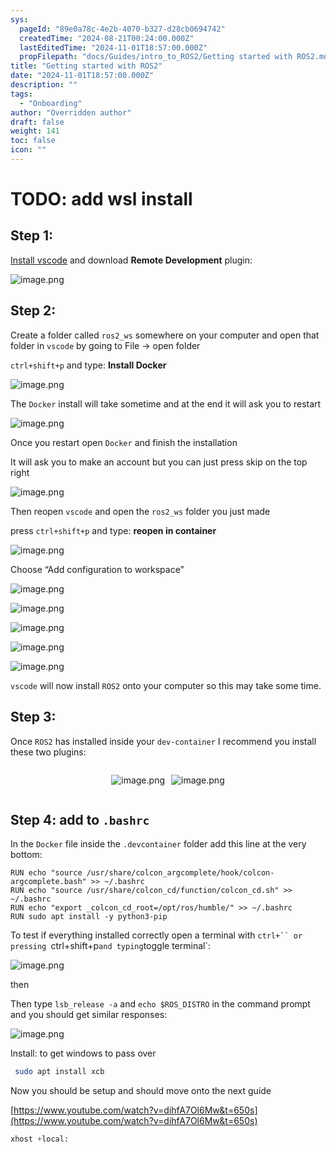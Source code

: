 ```yaml
---
sys:
  pageId: "89e0a78c-4e2b-4070-b327-d28cb0694742"
  createdTime: "2024-08-21T00:24:00.000Z"
  lastEditedTime: "2024-11-01T18:57:00.000Z"
  propFilepath: "docs/Guides/intro_to_ROS2/Getting started with ROS2.md"
title: "Getting started with ROS2"
date: "2024-11-01T18:57:00.000Z"
description: ""
tags:
  - "Onboarding"
author: "Overridden author"
draft: false
weight: 141
toc: false
icon: ""
---
```


# TODO: add wsl install

## Step 1:

[Install vscode](https://code.visualstudio.com/download) and download **Remote Development** plugin:

![image.png](https://prod-files-secure.s3.us-west-2.amazonaws.com/d518164a-d88e-44d1-a4ee-3adb3bd8bce0/efb52993-1881-4a40-b95e-6f020334f022/image.png?X-Amz-Algorithm=AWS4-HMAC-SHA256&X-Amz-Content-Sha256=UNSIGNED-PAYLOAD&X-Amz-Credential=ASIAZI2LB466QDHZ7LBI%2F20250405%2Fus-west-2%2Fs3%2Faws4_request&X-Amz-Date=20250405T170211Z&X-Amz-Expires=3600&X-Amz-Security-Token=IQoJb3JpZ2luX2VjELj%2F%2F%2F%2F%2F%2F%2F%2F%2F%2FwEaCXVzLXdlc3QtMiJHMEUCIEd6mlUSZdvUu0VipActOaU1M5ohKEdWQ3fsKSgsT8oWAiEAiG8LbrFtYA02hVf579SqxtKAAQ9RGXX8c8Q2hJHHhr8q%2FwMIMRAAGgw2Mzc0MjMxODM4MDUiDKPJ%2B0L5TGcxYxdrkCrcA1ro0udVrgOZ1d7g5uKgKFa3BG1FZsXNW0p%2B6WzATbRjNtsTglHxiydRFb9WM1TqNC4jZmRNE51i%2BSKdwIpp2%2Fj4P7Gi%2FUi52ANSo5cAwMMh3Qr%2FfpOrZ7IWZ3eZdJPMcGnjYzUrPFilnp%2BdMuyqZhBq4Z42f1Sfrn7%2FfIM%2BsTAIoO5DQuxJJOBABncQsjjswniHM60AKZ2h2syJ2%2Fl%2BNdP6e9BYSbYA4Y7lW0bMcsIIG9ubXRdIevWsaqNrKWRc8pIONtceFIAKYbCrHZcVcP6JbDxwlu1pDSBFwjAFY7aaEogyhpQaLFO6povFysQoyjo%2BNw0iOPeY%2BLRqU%2FtFd6i%2BaYNCav4tx4t3u8BfryrdxoPRwgX48XcZt%2FSZYTKrfJz8GRxOrvJk6kZ8LHnBhq%2Fc8msEc8x7d2xlU8SvwzeGwDAh8AntVmRW91sqaqZXk%2BdAIp%2BftbbdUqK3zgx7N5QkPXD1E2h7DTtxyRo0U8cIpu4zeH4Jh4k33L7o7skBbdoX6ri1vJQwqiqzw2JkXnR%2BpZxkUeSI5%2FUAqclST%2FMibaI5rzUBHzT40nmWpupeyWh2dBqAqs8tP7zrhMBuaapal8riX9pyUSbrH3OLr7MoEa8H5ENrzpU%2FXHpbMKKkxb8GOqUBUBT5%2FfZSvIhDaUwCBNjnLbNYBh9peSJkdvGNdvQjUCBHf9q9TG0cdHCEbpOpu1gL455XFQzoHC68dw%2Fhh1yGfiHzAHDD7lEYwDmnLuGW%2FNpSuzUsFPI%2F12aJLkoRC4eetOoqcVbqSQIU8bjrifTtatGjSYSxrf7nPi1v215qwaaJ3r3hHBl4NcmlzurKGl8VyO3bJRQiQ%2B3Dh5Fzl9tDQ6e%2FNQVI&X-Amz-Signature=94241d82ce3c3773fbdde565e483c68734f693e968e4131b77d2698a5ecd89df&X-Amz-SignedHeaders=host&x-id=GetObject)

## Step 2:

Create a folder called `ros2_ws` somewhere on your computer and open that folder in `vscode` by going to File → open folder 

`ctrl+shift+p` and type: **Install Docker**

![image.png](https://prod-files-secure.s3.us-west-2.amazonaws.com/d518164a-d88e-44d1-a4ee-3adb3bd8bce0/2269dc0e-1cd5-47ff-bceb-c04ad9b2eab0/image.png?X-Amz-Algorithm=AWS4-HMAC-SHA256&X-Amz-Content-Sha256=UNSIGNED-PAYLOAD&X-Amz-Credential=ASIAZI2LB466QDHZ7LBI%2F20250405%2Fus-west-2%2Fs3%2Faws4_request&X-Amz-Date=20250405T170211Z&X-Amz-Expires=3600&X-Amz-Security-Token=IQoJb3JpZ2luX2VjELj%2F%2F%2F%2F%2F%2F%2F%2F%2F%2FwEaCXVzLXdlc3QtMiJHMEUCIEd6mlUSZdvUu0VipActOaU1M5ohKEdWQ3fsKSgsT8oWAiEAiG8LbrFtYA02hVf579SqxtKAAQ9RGXX8c8Q2hJHHhr8q%2FwMIMRAAGgw2Mzc0MjMxODM4MDUiDKPJ%2B0L5TGcxYxdrkCrcA1ro0udVrgOZ1d7g5uKgKFa3BG1FZsXNW0p%2B6WzATbRjNtsTglHxiydRFb9WM1TqNC4jZmRNE51i%2BSKdwIpp2%2Fj4P7Gi%2FUi52ANSo5cAwMMh3Qr%2FfpOrZ7IWZ3eZdJPMcGnjYzUrPFilnp%2BdMuyqZhBq4Z42f1Sfrn7%2FfIM%2BsTAIoO5DQuxJJOBABncQsjjswniHM60AKZ2h2syJ2%2Fl%2BNdP6e9BYSbYA4Y7lW0bMcsIIG9ubXRdIevWsaqNrKWRc8pIONtceFIAKYbCrHZcVcP6JbDxwlu1pDSBFwjAFY7aaEogyhpQaLFO6povFysQoyjo%2BNw0iOPeY%2BLRqU%2FtFd6i%2BaYNCav4tx4t3u8BfryrdxoPRwgX48XcZt%2FSZYTKrfJz8GRxOrvJk6kZ8LHnBhq%2Fc8msEc8x7d2xlU8SvwzeGwDAh8AntVmRW91sqaqZXk%2BdAIp%2BftbbdUqK3zgx7N5QkPXD1E2h7DTtxyRo0U8cIpu4zeH4Jh4k33L7o7skBbdoX6ri1vJQwqiqzw2JkXnR%2BpZxkUeSI5%2FUAqclST%2FMibaI5rzUBHzT40nmWpupeyWh2dBqAqs8tP7zrhMBuaapal8riX9pyUSbrH3OLr7MoEa8H5ENrzpU%2FXHpbMKKkxb8GOqUBUBT5%2FfZSvIhDaUwCBNjnLbNYBh9peSJkdvGNdvQjUCBHf9q9TG0cdHCEbpOpu1gL455XFQzoHC68dw%2Fhh1yGfiHzAHDD7lEYwDmnLuGW%2FNpSuzUsFPI%2F12aJLkoRC4eetOoqcVbqSQIU8bjrifTtatGjSYSxrf7nPi1v215qwaaJ3r3hHBl4NcmlzurKGl8VyO3bJRQiQ%2B3Dh5Fzl9tDQ6e%2FNQVI&X-Amz-Signature=21e15923852e7c0984ea5fcd4fa8a7ea5aff50100ebf1b9895654636d02e7a17&X-Amz-SignedHeaders=host&x-id=GetObject)

The `Docker` install will take sometime and at the end it will ask you to restart

![image.png](https://prod-files-secure.s3.us-west-2.amazonaws.com/d518164a-d88e-44d1-a4ee-3adb3bd8bce0/ed233f78-be33-4b1f-b89c-9c346c0e961e/image.png?X-Amz-Algorithm=AWS4-HMAC-SHA256&X-Amz-Content-Sha256=UNSIGNED-PAYLOAD&X-Amz-Credential=ASIAZI2LB466QDHZ7LBI%2F20250405%2Fus-west-2%2Fs3%2Faws4_request&X-Amz-Date=20250405T170211Z&X-Amz-Expires=3600&X-Amz-Security-Token=IQoJb3JpZ2luX2VjELj%2F%2F%2F%2F%2F%2F%2F%2F%2F%2FwEaCXVzLXdlc3QtMiJHMEUCIEd6mlUSZdvUu0VipActOaU1M5ohKEdWQ3fsKSgsT8oWAiEAiG8LbrFtYA02hVf579SqxtKAAQ9RGXX8c8Q2hJHHhr8q%2FwMIMRAAGgw2Mzc0MjMxODM4MDUiDKPJ%2B0L5TGcxYxdrkCrcA1ro0udVrgOZ1d7g5uKgKFa3BG1FZsXNW0p%2B6WzATbRjNtsTglHxiydRFb9WM1TqNC4jZmRNE51i%2BSKdwIpp2%2Fj4P7Gi%2FUi52ANSo5cAwMMh3Qr%2FfpOrZ7IWZ3eZdJPMcGnjYzUrPFilnp%2BdMuyqZhBq4Z42f1Sfrn7%2FfIM%2BsTAIoO5DQuxJJOBABncQsjjswniHM60AKZ2h2syJ2%2Fl%2BNdP6e9BYSbYA4Y7lW0bMcsIIG9ubXRdIevWsaqNrKWRc8pIONtceFIAKYbCrHZcVcP6JbDxwlu1pDSBFwjAFY7aaEogyhpQaLFO6povFysQoyjo%2BNw0iOPeY%2BLRqU%2FtFd6i%2BaYNCav4tx4t3u8BfryrdxoPRwgX48XcZt%2FSZYTKrfJz8GRxOrvJk6kZ8LHnBhq%2Fc8msEc8x7d2xlU8SvwzeGwDAh8AntVmRW91sqaqZXk%2BdAIp%2BftbbdUqK3zgx7N5QkPXD1E2h7DTtxyRo0U8cIpu4zeH4Jh4k33L7o7skBbdoX6ri1vJQwqiqzw2JkXnR%2BpZxkUeSI5%2FUAqclST%2FMibaI5rzUBHzT40nmWpupeyWh2dBqAqs8tP7zrhMBuaapal8riX9pyUSbrH3OLr7MoEa8H5ENrzpU%2FXHpbMKKkxb8GOqUBUBT5%2FfZSvIhDaUwCBNjnLbNYBh9peSJkdvGNdvQjUCBHf9q9TG0cdHCEbpOpu1gL455XFQzoHC68dw%2Fhh1yGfiHzAHDD7lEYwDmnLuGW%2FNpSuzUsFPI%2F12aJLkoRC4eetOoqcVbqSQIU8bjrifTtatGjSYSxrf7nPi1v215qwaaJ3r3hHBl4NcmlzurKGl8VyO3bJRQiQ%2B3Dh5Fzl9tDQ6e%2FNQVI&X-Amz-Signature=e0958f20d55fb685bde136c90c88015b283f0bde1c35e78bee4d087282dc4a42&X-Amz-SignedHeaders=host&x-id=GetObject)

Once you restart open `Docker` and finish the installation

It will ask you to make an account but you can just press skip on the top right

![image.png](https://prod-files-secure.s3.us-west-2.amazonaws.com/d518164a-d88e-44d1-a4ee-3adb3bd8bce0/21010ad9-1659-4fd9-9f59-9932a09b2a3d/image.png?X-Amz-Algorithm=AWS4-HMAC-SHA256&X-Amz-Content-Sha256=UNSIGNED-PAYLOAD&X-Amz-Credential=ASIAZI2LB466QDHZ7LBI%2F20250405%2Fus-west-2%2Fs3%2Faws4_request&X-Amz-Date=20250405T170211Z&X-Amz-Expires=3600&X-Amz-Security-Token=IQoJb3JpZ2luX2VjELj%2F%2F%2F%2F%2F%2F%2F%2F%2F%2FwEaCXVzLXdlc3QtMiJHMEUCIEd6mlUSZdvUu0VipActOaU1M5ohKEdWQ3fsKSgsT8oWAiEAiG8LbrFtYA02hVf579SqxtKAAQ9RGXX8c8Q2hJHHhr8q%2FwMIMRAAGgw2Mzc0MjMxODM4MDUiDKPJ%2B0L5TGcxYxdrkCrcA1ro0udVrgOZ1d7g5uKgKFa3BG1FZsXNW0p%2B6WzATbRjNtsTglHxiydRFb9WM1TqNC4jZmRNE51i%2BSKdwIpp2%2Fj4P7Gi%2FUi52ANSo5cAwMMh3Qr%2FfpOrZ7IWZ3eZdJPMcGnjYzUrPFilnp%2BdMuyqZhBq4Z42f1Sfrn7%2FfIM%2BsTAIoO5DQuxJJOBABncQsjjswniHM60AKZ2h2syJ2%2Fl%2BNdP6e9BYSbYA4Y7lW0bMcsIIG9ubXRdIevWsaqNrKWRc8pIONtceFIAKYbCrHZcVcP6JbDxwlu1pDSBFwjAFY7aaEogyhpQaLFO6povFysQoyjo%2BNw0iOPeY%2BLRqU%2FtFd6i%2BaYNCav4tx4t3u8BfryrdxoPRwgX48XcZt%2FSZYTKrfJz8GRxOrvJk6kZ8LHnBhq%2Fc8msEc8x7d2xlU8SvwzeGwDAh8AntVmRW91sqaqZXk%2BdAIp%2BftbbdUqK3zgx7N5QkPXD1E2h7DTtxyRo0U8cIpu4zeH4Jh4k33L7o7skBbdoX6ri1vJQwqiqzw2JkXnR%2BpZxkUeSI5%2FUAqclST%2FMibaI5rzUBHzT40nmWpupeyWh2dBqAqs8tP7zrhMBuaapal8riX9pyUSbrH3OLr7MoEa8H5ENrzpU%2FXHpbMKKkxb8GOqUBUBT5%2FfZSvIhDaUwCBNjnLbNYBh9peSJkdvGNdvQjUCBHf9q9TG0cdHCEbpOpu1gL455XFQzoHC68dw%2Fhh1yGfiHzAHDD7lEYwDmnLuGW%2FNpSuzUsFPI%2F12aJLkoRC4eetOoqcVbqSQIU8bjrifTtatGjSYSxrf7nPi1v215qwaaJ3r3hHBl4NcmlzurKGl8VyO3bJRQiQ%2B3Dh5Fzl9tDQ6e%2FNQVI&X-Amz-Signature=e8fb860ae12c2521ec0829fae4f3e656929a7b32a47ebc068413ad961de8da6e&X-Amz-SignedHeaders=host&x-id=GetObject)

Then reopen `vscode` and open the `ros2_ws` folder you just made

press `ctrl+shift+p` and type: **reopen in container**

![image.png](https://prod-files-secure.s3.us-west-2.amazonaws.com/d518164a-d88e-44d1-a4ee-3adb3bd8bce0/4e93b8c2-41ad-488c-8095-c74205196118/image.png?X-Amz-Algorithm=AWS4-HMAC-SHA256&X-Amz-Content-Sha256=UNSIGNED-PAYLOAD&X-Amz-Credential=ASIAZI2LB466QDHZ7LBI%2F20250405%2Fus-west-2%2Fs3%2Faws4_request&X-Amz-Date=20250405T170211Z&X-Amz-Expires=3600&X-Amz-Security-Token=IQoJb3JpZ2luX2VjELj%2F%2F%2F%2F%2F%2F%2F%2F%2F%2FwEaCXVzLXdlc3QtMiJHMEUCIEd6mlUSZdvUu0VipActOaU1M5ohKEdWQ3fsKSgsT8oWAiEAiG8LbrFtYA02hVf579SqxtKAAQ9RGXX8c8Q2hJHHhr8q%2FwMIMRAAGgw2Mzc0MjMxODM4MDUiDKPJ%2B0L5TGcxYxdrkCrcA1ro0udVrgOZ1d7g5uKgKFa3BG1FZsXNW0p%2B6WzATbRjNtsTglHxiydRFb9WM1TqNC4jZmRNE51i%2BSKdwIpp2%2Fj4P7Gi%2FUi52ANSo5cAwMMh3Qr%2FfpOrZ7IWZ3eZdJPMcGnjYzUrPFilnp%2BdMuyqZhBq4Z42f1Sfrn7%2FfIM%2BsTAIoO5DQuxJJOBABncQsjjswniHM60AKZ2h2syJ2%2Fl%2BNdP6e9BYSbYA4Y7lW0bMcsIIG9ubXRdIevWsaqNrKWRc8pIONtceFIAKYbCrHZcVcP6JbDxwlu1pDSBFwjAFY7aaEogyhpQaLFO6povFysQoyjo%2BNw0iOPeY%2BLRqU%2FtFd6i%2BaYNCav4tx4t3u8BfryrdxoPRwgX48XcZt%2FSZYTKrfJz8GRxOrvJk6kZ8LHnBhq%2Fc8msEc8x7d2xlU8SvwzeGwDAh8AntVmRW91sqaqZXk%2BdAIp%2BftbbdUqK3zgx7N5QkPXD1E2h7DTtxyRo0U8cIpu4zeH4Jh4k33L7o7skBbdoX6ri1vJQwqiqzw2JkXnR%2BpZxkUeSI5%2FUAqclST%2FMibaI5rzUBHzT40nmWpupeyWh2dBqAqs8tP7zrhMBuaapal8riX9pyUSbrH3OLr7MoEa8H5ENrzpU%2FXHpbMKKkxb8GOqUBUBT5%2FfZSvIhDaUwCBNjnLbNYBh9peSJkdvGNdvQjUCBHf9q9TG0cdHCEbpOpu1gL455XFQzoHC68dw%2Fhh1yGfiHzAHDD7lEYwDmnLuGW%2FNpSuzUsFPI%2F12aJLkoRC4eetOoqcVbqSQIU8bjrifTtatGjSYSxrf7nPi1v215qwaaJ3r3hHBl4NcmlzurKGl8VyO3bJRQiQ%2B3Dh5Fzl9tDQ6e%2FNQVI&X-Amz-Signature=25e17a88bdc51b3af80448f5420b01cc3cee19710d623d053f16e3c3e10828db&X-Amz-SignedHeaders=host&x-id=GetObject)

Choose “Add configuration to workspace”

![image.png](https://prod-files-secure.s3.us-west-2.amazonaws.com/d518164a-d88e-44d1-a4ee-3adb3bd8bce0/9560b282-5060-4989-ba37-97e7b2c22476/image.png?X-Amz-Algorithm=AWS4-HMAC-SHA256&X-Amz-Content-Sha256=UNSIGNED-PAYLOAD&X-Amz-Credential=ASIAZI2LB466QDHZ7LBI%2F20250405%2Fus-west-2%2Fs3%2Faws4_request&X-Amz-Date=20250405T170211Z&X-Amz-Expires=3600&X-Amz-Security-Token=IQoJb3JpZ2luX2VjELj%2F%2F%2F%2F%2F%2F%2F%2F%2F%2FwEaCXVzLXdlc3QtMiJHMEUCIEd6mlUSZdvUu0VipActOaU1M5ohKEdWQ3fsKSgsT8oWAiEAiG8LbrFtYA02hVf579SqxtKAAQ9RGXX8c8Q2hJHHhr8q%2FwMIMRAAGgw2Mzc0MjMxODM4MDUiDKPJ%2B0L5TGcxYxdrkCrcA1ro0udVrgOZ1d7g5uKgKFa3BG1FZsXNW0p%2B6WzATbRjNtsTglHxiydRFb9WM1TqNC4jZmRNE51i%2BSKdwIpp2%2Fj4P7Gi%2FUi52ANSo5cAwMMh3Qr%2FfpOrZ7IWZ3eZdJPMcGnjYzUrPFilnp%2BdMuyqZhBq4Z42f1Sfrn7%2FfIM%2BsTAIoO5DQuxJJOBABncQsjjswniHM60AKZ2h2syJ2%2Fl%2BNdP6e9BYSbYA4Y7lW0bMcsIIG9ubXRdIevWsaqNrKWRc8pIONtceFIAKYbCrHZcVcP6JbDxwlu1pDSBFwjAFY7aaEogyhpQaLFO6povFysQoyjo%2BNw0iOPeY%2BLRqU%2FtFd6i%2BaYNCav4tx4t3u8BfryrdxoPRwgX48XcZt%2FSZYTKrfJz8GRxOrvJk6kZ8LHnBhq%2Fc8msEc8x7d2xlU8SvwzeGwDAh8AntVmRW91sqaqZXk%2BdAIp%2BftbbdUqK3zgx7N5QkPXD1E2h7DTtxyRo0U8cIpu4zeH4Jh4k33L7o7skBbdoX6ri1vJQwqiqzw2JkXnR%2BpZxkUeSI5%2FUAqclST%2FMibaI5rzUBHzT40nmWpupeyWh2dBqAqs8tP7zrhMBuaapal8riX9pyUSbrH3OLr7MoEa8H5ENrzpU%2FXHpbMKKkxb8GOqUBUBT5%2FfZSvIhDaUwCBNjnLbNYBh9peSJkdvGNdvQjUCBHf9q9TG0cdHCEbpOpu1gL455XFQzoHC68dw%2Fhh1yGfiHzAHDD7lEYwDmnLuGW%2FNpSuzUsFPI%2F12aJLkoRC4eetOoqcVbqSQIU8bjrifTtatGjSYSxrf7nPi1v215qwaaJ3r3hHBl4NcmlzurKGl8VyO3bJRQiQ%2B3Dh5Fzl9tDQ6e%2FNQVI&X-Amz-Signature=23e144d550462309c1bfd27509f2e3f73c8d185ffdcd08cb9d2ca5984870bd7f&X-Amz-SignedHeaders=host&x-id=GetObject)

![image.png](https://prod-files-secure.s3.us-west-2.amazonaws.com/d518164a-d88e-44d1-a4ee-3adb3bd8bce0/2ee63f81-886b-48e8-a553-dc6e5eac99e4/image.png?X-Amz-Algorithm=AWS4-HMAC-SHA256&X-Amz-Content-Sha256=UNSIGNED-PAYLOAD&X-Amz-Credential=ASIAZI2LB466QDHZ7LBI%2F20250405%2Fus-west-2%2Fs3%2Faws4_request&X-Amz-Date=20250405T170211Z&X-Amz-Expires=3600&X-Amz-Security-Token=IQoJb3JpZ2luX2VjELj%2F%2F%2F%2F%2F%2F%2F%2F%2F%2FwEaCXVzLXdlc3QtMiJHMEUCIEd6mlUSZdvUu0VipActOaU1M5ohKEdWQ3fsKSgsT8oWAiEAiG8LbrFtYA02hVf579SqxtKAAQ9RGXX8c8Q2hJHHhr8q%2FwMIMRAAGgw2Mzc0MjMxODM4MDUiDKPJ%2B0L5TGcxYxdrkCrcA1ro0udVrgOZ1d7g5uKgKFa3BG1FZsXNW0p%2B6WzATbRjNtsTglHxiydRFb9WM1TqNC4jZmRNE51i%2BSKdwIpp2%2Fj4P7Gi%2FUi52ANSo5cAwMMh3Qr%2FfpOrZ7IWZ3eZdJPMcGnjYzUrPFilnp%2BdMuyqZhBq4Z42f1Sfrn7%2FfIM%2BsTAIoO5DQuxJJOBABncQsjjswniHM60AKZ2h2syJ2%2Fl%2BNdP6e9BYSbYA4Y7lW0bMcsIIG9ubXRdIevWsaqNrKWRc8pIONtceFIAKYbCrHZcVcP6JbDxwlu1pDSBFwjAFY7aaEogyhpQaLFO6povFysQoyjo%2BNw0iOPeY%2BLRqU%2FtFd6i%2BaYNCav4tx4t3u8BfryrdxoPRwgX48XcZt%2FSZYTKrfJz8GRxOrvJk6kZ8LHnBhq%2Fc8msEc8x7d2xlU8SvwzeGwDAh8AntVmRW91sqaqZXk%2BdAIp%2BftbbdUqK3zgx7N5QkPXD1E2h7DTtxyRo0U8cIpu4zeH4Jh4k33L7o7skBbdoX6ri1vJQwqiqzw2JkXnR%2BpZxkUeSI5%2FUAqclST%2FMibaI5rzUBHzT40nmWpupeyWh2dBqAqs8tP7zrhMBuaapal8riX9pyUSbrH3OLr7MoEa8H5ENrzpU%2FXHpbMKKkxb8GOqUBUBT5%2FfZSvIhDaUwCBNjnLbNYBh9peSJkdvGNdvQjUCBHf9q9TG0cdHCEbpOpu1gL455XFQzoHC68dw%2Fhh1yGfiHzAHDD7lEYwDmnLuGW%2FNpSuzUsFPI%2F12aJLkoRC4eetOoqcVbqSQIU8bjrifTtatGjSYSxrf7nPi1v215qwaaJ3r3hHBl4NcmlzurKGl8VyO3bJRQiQ%2B3Dh5Fzl9tDQ6e%2FNQVI&X-Amz-Signature=5a7815bcc129bda22ce7fb32864231c22fbc62a187e320570f7b90caee1433ab&X-Amz-SignedHeaders=host&x-id=GetObject)

![image.png](https://prod-files-secure.s3.us-west-2.amazonaws.com/d518164a-d88e-44d1-a4ee-3adb3bd8bce0/ae1580b2-b048-407e-aed9-b584224a7a04/image.png?X-Amz-Algorithm=AWS4-HMAC-SHA256&X-Amz-Content-Sha256=UNSIGNED-PAYLOAD&X-Amz-Credential=ASIAZI2LB466QDHZ7LBI%2F20250405%2Fus-west-2%2Fs3%2Faws4_request&X-Amz-Date=20250405T170211Z&X-Amz-Expires=3600&X-Amz-Security-Token=IQoJb3JpZ2luX2VjELj%2F%2F%2F%2F%2F%2F%2F%2F%2F%2FwEaCXVzLXdlc3QtMiJHMEUCIEd6mlUSZdvUu0VipActOaU1M5ohKEdWQ3fsKSgsT8oWAiEAiG8LbrFtYA02hVf579SqxtKAAQ9RGXX8c8Q2hJHHhr8q%2FwMIMRAAGgw2Mzc0MjMxODM4MDUiDKPJ%2B0L5TGcxYxdrkCrcA1ro0udVrgOZ1d7g5uKgKFa3BG1FZsXNW0p%2B6WzATbRjNtsTglHxiydRFb9WM1TqNC4jZmRNE51i%2BSKdwIpp2%2Fj4P7Gi%2FUi52ANSo5cAwMMh3Qr%2FfpOrZ7IWZ3eZdJPMcGnjYzUrPFilnp%2BdMuyqZhBq4Z42f1Sfrn7%2FfIM%2BsTAIoO5DQuxJJOBABncQsjjswniHM60AKZ2h2syJ2%2Fl%2BNdP6e9BYSbYA4Y7lW0bMcsIIG9ubXRdIevWsaqNrKWRc8pIONtceFIAKYbCrHZcVcP6JbDxwlu1pDSBFwjAFY7aaEogyhpQaLFO6povFysQoyjo%2BNw0iOPeY%2BLRqU%2FtFd6i%2BaYNCav4tx4t3u8BfryrdxoPRwgX48XcZt%2FSZYTKrfJz8GRxOrvJk6kZ8LHnBhq%2Fc8msEc8x7d2xlU8SvwzeGwDAh8AntVmRW91sqaqZXk%2BdAIp%2BftbbdUqK3zgx7N5QkPXD1E2h7DTtxyRo0U8cIpu4zeH4Jh4k33L7o7skBbdoX6ri1vJQwqiqzw2JkXnR%2BpZxkUeSI5%2FUAqclST%2FMibaI5rzUBHzT40nmWpupeyWh2dBqAqs8tP7zrhMBuaapal8riX9pyUSbrH3OLr7MoEa8H5ENrzpU%2FXHpbMKKkxb8GOqUBUBT5%2FfZSvIhDaUwCBNjnLbNYBh9peSJkdvGNdvQjUCBHf9q9TG0cdHCEbpOpu1gL455XFQzoHC68dw%2Fhh1yGfiHzAHDD7lEYwDmnLuGW%2FNpSuzUsFPI%2F12aJLkoRC4eetOoqcVbqSQIU8bjrifTtatGjSYSxrf7nPi1v215qwaaJ3r3hHBl4NcmlzurKGl8VyO3bJRQiQ%2B3Dh5Fzl9tDQ6e%2FNQVI&X-Amz-Signature=957688a917912e1df7fca9f12e37d030aa663c403ebb3995cab23f3e9e6abbdd&X-Amz-SignedHeaders=host&x-id=GetObject)

![image.png](https://prod-files-secure.s3.us-west-2.amazonaws.com/d518164a-d88e-44d1-a4ee-3adb3bd8bce0/53255b28-f75e-430f-b9e3-c0ac8577e42b/image.png?X-Amz-Algorithm=AWS4-HMAC-SHA256&X-Amz-Content-Sha256=UNSIGNED-PAYLOAD&X-Amz-Credential=ASIAZI2LB466QDHZ7LBI%2F20250405%2Fus-west-2%2Fs3%2Faws4_request&X-Amz-Date=20250405T170211Z&X-Amz-Expires=3600&X-Amz-Security-Token=IQoJb3JpZ2luX2VjELj%2F%2F%2F%2F%2F%2F%2F%2F%2F%2FwEaCXVzLXdlc3QtMiJHMEUCIEd6mlUSZdvUu0VipActOaU1M5ohKEdWQ3fsKSgsT8oWAiEAiG8LbrFtYA02hVf579SqxtKAAQ9RGXX8c8Q2hJHHhr8q%2FwMIMRAAGgw2Mzc0MjMxODM4MDUiDKPJ%2B0L5TGcxYxdrkCrcA1ro0udVrgOZ1d7g5uKgKFa3BG1FZsXNW0p%2B6WzATbRjNtsTglHxiydRFb9WM1TqNC4jZmRNE51i%2BSKdwIpp2%2Fj4P7Gi%2FUi52ANSo5cAwMMh3Qr%2FfpOrZ7IWZ3eZdJPMcGnjYzUrPFilnp%2BdMuyqZhBq4Z42f1Sfrn7%2FfIM%2BsTAIoO5DQuxJJOBABncQsjjswniHM60AKZ2h2syJ2%2Fl%2BNdP6e9BYSbYA4Y7lW0bMcsIIG9ubXRdIevWsaqNrKWRc8pIONtceFIAKYbCrHZcVcP6JbDxwlu1pDSBFwjAFY7aaEogyhpQaLFO6povFysQoyjo%2BNw0iOPeY%2BLRqU%2FtFd6i%2BaYNCav4tx4t3u8BfryrdxoPRwgX48XcZt%2FSZYTKrfJz8GRxOrvJk6kZ8LHnBhq%2Fc8msEc8x7d2xlU8SvwzeGwDAh8AntVmRW91sqaqZXk%2BdAIp%2BftbbdUqK3zgx7N5QkPXD1E2h7DTtxyRo0U8cIpu4zeH4Jh4k33L7o7skBbdoX6ri1vJQwqiqzw2JkXnR%2BpZxkUeSI5%2FUAqclST%2FMibaI5rzUBHzT40nmWpupeyWh2dBqAqs8tP7zrhMBuaapal8riX9pyUSbrH3OLr7MoEa8H5ENrzpU%2FXHpbMKKkxb8GOqUBUBT5%2FfZSvIhDaUwCBNjnLbNYBh9peSJkdvGNdvQjUCBHf9q9TG0cdHCEbpOpu1gL455XFQzoHC68dw%2Fhh1yGfiHzAHDD7lEYwDmnLuGW%2FNpSuzUsFPI%2F12aJLkoRC4eetOoqcVbqSQIU8bjrifTtatGjSYSxrf7nPi1v215qwaaJ3r3hHBl4NcmlzurKGl8VyO3bJRQiQ%2B3Dh5Fzl9tDQ6e%2FNQVI&X-Amz-Signature=a5af8995d56fc920a53114405dedfd4cd51c7dda465462afae97c90542b77ce8&X-Amz-SignedHeaders=host&x-id=GetObject)

![image.png](https://prod-files-secure.s3.us-west-2.amazonaws.com/d518164a-d88e-44d1-a4ee-3adb3bd8bce0/7c562767-5af9-4ffb-97d1-327bcdf4ee00/image.png?X-Amz-Algorithm=AWS4-HMAC-SHA256&X-Amz-Content-Sha256=UNSIGNED-PAYLOAD&X-Amz-Credential=ASIAZI2LB466QDHZ7LBI%2F20250405%2Fus-west-2%2Fs3%2Faws4_request&X-Amz-Date=20250405T170211Z&X-Amz-Expires=3600&X-Amz-Security-Token=IQoJb3JpZ2luX2VjELj%2F%2F%2F%2F%2F%2F%2F%2F%2F%2FwEaCXVzLXdlc3QtMiJHMEUCIEd6mlUSZdvUu0VipActOaU1M5ohKEdWQ3fsKSgsT8oWAiEAiG8LbrFtYA02hVf579SqxtKAAQ9RGXX8c8Q2hJHHhr8q%2FwMIMRAAGgw2Mzc0MjMxODM4MDUiDKPJ%2B0L5TGcxYxdrkCrcA1ro0udVrgOZ1d7g5uKgKFa3BG1FZsXNW0p%2B6WzATbRjNtsTglHxiydRFb9WM1TqNC4jZmRNE51i%2BSKdwIpp2%2Fj4P7Gi%2FUi52ANSo5cAwMMh3Qr%2FfpOrZ7IWZ3eZdJPMcGnjYzUrPFilnp%2BdMuyqZhBq4Z42f1Sfrn7%2FfIM%2BsTAIoO5DQuxJJOBABncQsjjswniHM60AKZ2h2syJ2%2Fl%2BNdP6e9BYSbYA4Y7lW0bMcsIIG9ubXRdIevWsaqNrKWRc8pIONtceFIAKYbCrHZcVcP6JbDxwlu1pDSBFwjAFY7aaEogyhpQaLFO6povFysQoyjo%2BNw0iOPeY%2BLRqU%2FtFd6i%2BaYNCav4tx4t3u8BfryrdxoPRwgX48XcZt%2FSZYTKrfJz8GRxOrvJk6kZ8LHnBhq%2Fc8msEc8x7d2xlU8SvwzeGwDAh8AntVmRW91sqaqZXk%2BdAIp%2BftbbdUqK3zgx7N5QkPXD1E2h7DTtxyRo0U8cIpu4zeH4Jh4k33L7o7skBbdoX6ri1vJQwqiqzw2JkXnR%2BpZxkUeSI5%2FUAqclST%2FMibaI5rzUBHzT40nmWpupeyWh2dBqAqs8tP7zrhMBuaapal8riX9pyUSbrH3OLr7MoEa8H5ENrzpU%2FXHpbMKKkxb8GOqUBUBT5%2FfZSvIhDaUwCBNjnLbNYBh9peSJkdvGNdvQjUCBHf9q9TG0cdHCEbpOpu1gL455XFQzoHC68dw%2Fhh1yGfiHzAHDD7lEYwDmnLuGW%2FNpSuzUsFPI%2F12aJLkoRC4eetOoqcVbqSQIU8bjrifTtatGjSYSxrf7nPi1v215qwaaJ3r3hHBl4NcmlzurKGl8VyO3bJRQiQ%2B3Dh5Fzl9tDQ6e%2FNQVI&X-Amz-Signature=93138da988bc26d59266439edabe36b7721af146f5ccdeef72f53318d00de863&X-Amz-SignedHeaders=host&x-id=GetObject)

`vscode` will now install `ROS2` onto your computer so this may take some time.

## Step 3:

Once `ROS2` has installed inside your `dev-container` I recommend you install these two plugins:

<div style="display: flex;flex-direction: row; column-gap:10px; max-width: 630px;justify-content: center;">
<div>

![image.png](https://prod-files-secure.s3.us-west-2.amazonaws.com/d518164a-d88e-44d1-a4ee-3adb3bd8bce0/3fc3d550-5a54-4ba1-ba6b-faa01cdb7369/image.png?X-Amz-Algorithm=AWS4-HMAC-SHA256&X-Amz-Content-Sha256=UNSIGNED-PAYLOAD&X-Amz-Credential=ASIAZI2LB4666Z4KIC74%2F20250405%2Fus-west-2%2Fs3%2Faws4_request&X-Amz-Date=20250405T170216Z&X-Amz-Expires=3600&X-Amz-Security-Token=IQoJb3JpZ2luX2VjELj%2F%2F%2F%2F%2F%2F%2F%2F%2F%2FwEaCXVzLXdlc3QtMiJIMEYCIQDfRTJFBi8Oq2ivgvQjQQ22kiCKd0zNlQvVwRS9IHLB8gIhALCQDWXRtjlrtqvVKxsHg4cHfh3k8hMl%2B%2Ff%2BV3klIwNiKv8DCDEQABoMNjM3NDIzMTgzODA1IgxdTGLqXiT42YnVR7Qq3AOtabFjWQqBrLjtxJXpxb4MjFJp5dk%2F6pGp909X%2B%2BRtUB2bqujZOell7ljQ7TnROrp2hqMnT0NmShkR5BGogrmdw8%2B6weolnwkV52K7rfBvWPJ%2FQ%2FSUaupjPTdhb3zQ7rw0LQ7bN%2FWhYFKFG6vNz6PPNcHhsUChX4uB3I5q8Yv26kKDttxZrLNSYF1Npfz81QNGOLrcmdBxoqIw99Yl2D8HMmPf1m9HB03JEMEkOulXm0A2qyn4ojb9eOIZhCXtBI8vqtWY5CdyijcNUvMrLDl5oILnx%2Fx9TvkDoCCT8q8D8GrzmyzT9c%2FmXsHn3RgukiYltFEE9zFyagXwpgBJQmYtnCNyJ4fPJsOVuLm7bI3ErzMT2rCCKV8uvns7CCI85rkixAx0bmuYK68AyjgyJwyaodM0KmWJksNESgyWLeXw8cpDb8tkzWXiJq0W%2FrObnVsDx0u%2BGWGEy4LKvIiNXR9byDrlDTnACDjUe%2BN9sSQIlTxjipgA0oNRpPDFAP%2BFIMgHdy4Tkhas2SwvVgHFQhCKU%2BB3Rm4XpanIxxur4jrGeppmGgjhQyHzb5RwLWamX765F4uq5P6NHfZn981VPE1JKvPBoT2xwY7RFzQ9yQFfCHWnRQnuyeqFEyBipjCmpMW%2FBjqkAeiZabLq6i59nIbk0Ky4Rj%2Fk6FcCGXEWc0NLeU3c7pQT9j3xi5v9iXpH%2BASFkU7jNF7Pt7VIhjyxqypRRJ76nDnlSJNr0GPKXSf3gRoIbpa9aci10fL%2BYkzjHuVVHbnsV1maSOctEn7JYFcE5QuZ%2FyR81%2Fzy1wqqoNvdOlTd7%2F4hZ%2B6a4sjk%2B4inDP8Q1%2B6Xp2r69FzeHAJOd8r1iiWGNsnue4m5&X-Amz-Signature=a33f02e6582a3fb55c7706ec4db05c3d086ec33f8e73cd51d04be66c0012645d&X-Amz-SignedHeaders=host&x-id=GetObject)

</div>
<div>

![image.png](https://prod-files-secure.s3.us-west-2.amazonaws.com/d518164a-d88e-44d1-a4ee-3adb3bd8bce0/d994cc66-13c2-4093-a5a3-f84cf4601a82/image.png?X-Amz-Algorithm=AWS4-HMAC-SHA256&X-Amz-Content-Sha256=UNSIGNED-PAYLOAD&X-Amz-Credential=ASIAZI2LB4665INQCNXP%2F20250405%2Fus-west-2%2Fs3%2Faws4_request&X-Amz-Date=20250405T170219Z&X-Amz-Expires=3600&X-Amz-Security-Token=IQoJb3JpZ2luX2VjELj%2F%2F%2F%2F%2F%2F%2F%2F%2F%2FwEaCXVzLXdlc3QtMiJIMEYCIQChwNm%2BBbLN14txun2qN17z7bLZSANX7FpHpQl7%2B0M3kAIhAPUgUpp8Bz7p5CqCeRRn8Ldt9SuwzqLe2rApIkokiRbKKv8DCDEQABoMNjM3NDIzMTgzODA1Igw0tvu5YQ2TO7aAcj0q3APNWC1Gs%2B3B7vimahl8Ya%2BR%2F8TiNsWpPbEVT6pfzxF6pMsKpYqAvYCFtFnV5e2UPf8QMGaZIkwyjllj31sazQgbk4ceLF3X0o5mQc8BCZiUu6OJUySQD2giyTWtUe1EzT08Niq3rKiKEmab9Pkh0p6ISuUq2qG2R3h5o78N71wXYnSAbI3tKFnHMHHMHAOHCGL5fr%2BbWMdkVAClMgo%2FghmqzHUpsIk2LpIy%2Fg5iGTUAJUXcWgBT7LngsEHB8e9xqkuK1Gyo2qHL2N4ec03Eef1NhqfFhfaZdDqY%2FvhawBV5jagtEM%2FuC8vlLQkHX2AzrQM1ilnlXnBK%2B89RNVuB4nqE9UcqVt24S%2BzkJ8vRfaxA0A%2F5YKyiby3Gnmrl4C1lPg%2BuM9Nlg7yQeCKbtpCN%2FHgzMt%2BW1%2Fkm12q6srtpMcjQ%2B25wgJH%2BZHgH0pXB0La5PytahTPefYI90mTnv4QsPqZiSb1RV9UaDeI8ERZilQggAG8rnQs81n4jKdZWfD9gbLCytPMGZ%2B4Krhar%2BGIZ9Y%2B7hWFFkVrgnHSJvABCxyvx%2BWqDOMywTr%2Fve7gACjeVwZ8tNOCbgEtsqBzPFcUtWMcZ791m6QCrxGrNEpvwAqo1U18%2FCyniUHJW1%2FEnPjDao8W%2FBjqkAWC1p1DHdZrQ%2FkaCahwuCPnbNE1KVul1RL3eU1tTIT9fYeGiNqmfyh0jGGhhTCY96RJim1H2b1hK0DDi4t9oIfEuyAKysBvS5n5ofjQ4CBfi30iaWx4msZxwB2HvxqelxzZ8v1LtvbMvft2bllNfsRSKWDzInW0TnS6XytK%2BkSgi1feApwfAvT8vxqh98K7o7dmtV4PU7kOE%2Blg69WhxeoLqeS4e&X-Amz-Signature=521e153e24c91d5b383513747a7515c81caac3b4f1dcedaa1d3653fd2a3df341&X-Amz-SignedHeaders=host&x-id=GetObject)

</div>
</div>

## Step 4: add to `.bashrc`

In the `Docker` file inside the `.devcontainer` folder add this line at the very bottom: 

```docker
RUN echo "source /usr/share/colcon_argcomplete/hook/colcon-argcomplete.bash" >> ~/.bashrc
RUN echo "source /usr/share/colcon_cd/function/colcon_cd.sh" >> ~/.bashrc
RUN echo "export _colcon_cd_root=/opt/ros/humble/" >> ~/.bashrc
RUN sudo apt install -y python3-pip 
```

To test if everything installed correctly open a terminal with `ctrl+`` or pressing `ctrl+shift+p` and typing `toggle terminal`:

![image.png](https://prod-files-secure.s3.us-west-2.amazonaws.com/d518164a-d88e-44d1-a4ee-3adb3bd8bce0/6a4943d8-b04e-4c02-9a58-775f3384d1a5/image.png?X-Amz-Algorithm=AWS4-HMAC-SHA256&X-Amz-Content-Sha256=UNSIGNED-PAYLOAD&X-Amz-Credential=ASIAZI2LB466QDHZ7LBI%2F20250405%2Fus-west-2%2Fs3%2Faws4_request&X-Amz-Date=20250405T170211Z&X-Amz-Expires=3600&X-Amz-Security-Token=IQoJb3JpZ2luX2VjELj%2F%2F%2F%2F%2F%2F%2F%2F%2F%2FwEaCXVzLXdlc3QtMiJHMEUCIEd6mlUSZdvUu0VipActOaU1M5ohKEdWQ3fsKSgsT8oWAiEAiG8LbrFtYA02hVf579SqxtKAAQ9RGXX8c8Q2hJHHhr8q%2FwMIMRAAGgw2Mzc0MjMxODM4MDUiDKPJ%2B0L5TGcxYxdrkCrcA1ro0udVrgOZ1d7g5uKgKFa3BG1FZsXNW0p%2B6WzATbRjNtsTglHxiydRFb9WM1TqNC4jZmRNE51i%2BSKdwIpp2%2Fj4P7Gi%2FUi52ANSo5cAwMMh3Qr%2FfpOrZ7IWZ3eZdJPMcGnjYzUrPFilnp%2BdMuyqZhBq4Z42f1Sfrn7%2FfIM%2BsTAIoO5DQuxJJOBABncQsjjswniHM60AKZ2h2syJ2%2Fl%2BNdP6e9BYSbYA4Y7lW0bMcsIIG9ubXRdIevWsaqNrKWRc8pIONtceFIAKYbCrHZcVcP6JbDxwlu1pDSBFwjAFY7aaEogyhpQaLFO6povFysQoyjo%2BNw0iOPeY%2BLRqU%2FtFd6i%2BaYNCav4tx4t3u8BfryrdxoPRwgX48XcZt%2FSZYTKrfJz8GRxOrvJk6kZ8LHnBhq%2Fc8msEc8x7d2xlU8SvwzeGwDAh8AntVmRW91sqaqZXk%2BdAIp%2BftbbdUqK3zgx7N5QkPXD1E2h7DTtxyRo0U8cIpu4zeH4Jh4k33L7o7skBbdoX6ri1vJQwqiqzw2JkXnR%2BpZxkUeSI5%2FUAqclST%2FMibaI5rzUBHzT40nmWpupeyWh2dBqAqs8tP7zrhMBuaapal8riX9pyUSbrH3OLr7MoEa8H5ENrzpU%2FXHpbMKKkxb8GOqUBUBT5%2FfZSvIhDaUwCBNjnLbNYBh9peSJkdvGNdvQjUCBHf9q9TG0cdHCEbpOpu1gL455XFQzoHC68dw%2Fhh1yGfiHzAHDD7lEYwDmnLuGW%2FNpSuzUsFPI%2F12aJLkoRC4eetOoqcVbqSQIU8bjrifTtatGjSYSxrf7nPi1v215qwaaJ3r3hHBl4NcmlzurKGl8VyO3bJRQiQ%2B3Dh5Fzl9tDQ6e%2FNQVI&X-Amz-Signature=06613db3637d0d24249bc6926d2064c4fe9e5c2a329646631489c44f83f8a4e4&X-Amz-SignedHeaders=host&x-id=GetObject)

then 

Then type `lsb_release -a` and `echo $ROS_DISTRO` in the command prompt and you should get similar responses:

![image.png](https://prod-files-secure.s3.us-west-2.amazonaws.com/d518164a-d88e-44d1-a4ee-3adb3bd8bce0/3e635dec-a805-4e85-8b9e-d000e5b71a4e/image.png?X-Amz-Algorithm=AWS4-HMAC-SHA256&X-Amz-Content-Sha256=UNSIGNED-PAYLOAD&X-Amz-Credential=ASIAZI2LB466QDHZ7LBI%2F20250405%2Fus-west-2%2Fs3%2Faws4_request&X-Amz-Date=20250405T170211Z&X-Amz-Expires=3600&X-Amz-Security-Token=IQoJb3JpZ2luX2VjELj%2F%2F%2F%2F%2F%2F%2F%2F%2F%2FwEaCXVzLXdlc3QtMiJHMEUCIEd6mlUSZdvUu0VipActOaU1M5ohKEdWQ3fsKSgsT8oWAiEAiG8LbrFtYA02hVf579SqxtKAAQ9RGXX8c8Q2hJHHhr8q%2FwMIMRAAGgw2Mzc0MjMxODM4MDUiDKPJ%2B0L5TGcxYxdrkCrcA1ro0udVrgOZ1d7g5uKgKFa3BG1FZsXNW0p%2B6WzATbRjNtsTglHxiydRFb9WM1TqNC4jZmRNE51i%2BSKdwIpp2%2Fj4P7Gi%2FUi52ANSo5cAwMMh3Qr%2FfpOrZ7IWZ3eZdJPMcGnjYzUrPFilnp%2BdMuyqZhBq4Z42f1Sfrn7%2FfIM%2BsTAIoO5DQuxJJOBABncQsjjswniHM60AKZ2h2syJ2%2Fl%2BNdP6e9BYSbYA4Y7lW0bMcsIIG9ubXRdIevWsaqNrKWRc8pIONtceFIAKYbCrHZcVcP6JbDxwlu1pDSBFwjAFY7aaEogyhpQaLFO6povFysQoyjo%2BNw0iOPeY%2BLRqU%2FtFd6i%2BaYNCav4tx4t3u8BfryrdxoPRwgX48XcZt%2FSZYTKrfJz8GRxOrvJk6kZ8LHnBhq%2Fc8msEc8x7d2xlU8SvwzeGwDAh8AntVmRW91sqaqZXk%2BdAIp%2BftbbdUqK3zgx7N5QkPXD1E2h7DTtxyRo0U8cIpu4zeH4Jh4k33L7o7skBbdoX6ri1vJQwqiqzw2JkXnR%2BpZxkUeSI5%2FUAqclST%2FMibaI5rzUBHzT40nmWpupeyWh2dBqAqs8tP7zrhMBuaapal8riX9pyUSbrH3OLr7MoEa8H5ENrzpU%2FXHpbMKKkxb8GOqUBUBT5%2FfZSvIhDaUwCBNjnLbNYBh9peSJkdvGNdvQjUCBHf9q9TG0cdHCEbpOpu1gL455XFQzoHC68dw%2Fhh1yGfiHzAHDD7lEYwDmnLuGW%2FNpSuzUsFPI%2F12aJLkoRC4eetOoqcVbqSQIU8bjrifTtatGjSYSxrf7nPi1v215qwaaJ3r3hHBl4NcmlzurKGl8VyO3bJRQiQ%2B3Dh5Fzl9tDQ6e%2FNQVI&X-Amz-Signature=6f8343d52e7099cce0c79b63e8501c1362c67a2211e92f1525f8b4be018bb3f2&X-Amz-SignedHeaders=host&x-id=GetObject)

Install:  to get windows to pass over

```bash
 sudo apt install xcb
```

Now you should be setup and should move onto the next guide 

[https://www.youtube.com/watch?v=dihfA7Ol6Mw&t=650s](https://www.youtube.com/watch?v=dihfA7Ol6Mw&t=650s)

```python
xhost +local:
```
